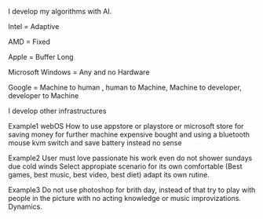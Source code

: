 I develop my algorithms with AI.

Intel = Adaptive

AMD = Fixed

Apple = Buffer Long 

Microsoft Windows = Any and no Hardware

Google = Machine to human , human to Machine, Machine to developer, developer to Machine

I develop other infrastructures

Example1 webOS 
How to use appstore or playstore or microsoft store for saving money for further machine expensive bought and using a bluetooth mouse kvm switch and save battery instead no sense 

Example2 User must love passionate his work even do not shower sundays due cold winds
Select appropiate scenario for its own comfortable (Best games, best music, best video, best diet) adapt its own rutine.

Example3 Do not use photoshop for brith day, instead of that try to play with people in the picture with no acting knowledge or music improvizations. Dynamics.
